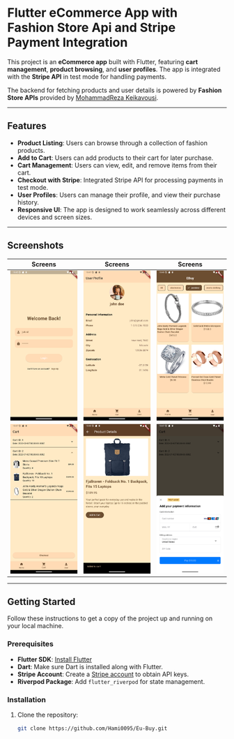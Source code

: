 # Flutter eCommerce App with Fashion Store Api and Stripe Payment Integration

This project is an **eCommerce app** built with Flutter, featuring **cart management**, **product browsing**, and **user profiles**. The app is integrated with the **Stripe API** in test mode for handling payments. 

The backend for fetching products and user details is powered by **Fashion Store APIs** provided by [MohammadReza Keikavousi](https://github.com/keikaavousi).

---

## Features

- **Product Listing**: Users can browse through a collection of fashion products.
- **Add to Cart**: Users can add products to their cart for later purchase.
- **Cart Management**: Users can view, edit, and remove items from their cart.
- **Checkout with Stripe**: Integrated Stripe API for processing payments in test mode.
- **User Profiles**: Users can manage their profile, and view their purchase history.
- **Responsive UI**: The app is designed to work seamlessly across different devices and screen sizes.

---

## Screenshots

| Screens                       | Screens                          | Screens                        |
| --------------------------------- | ---------------------------------------- | ---------------------------------- |
| ![Login](screenshots/1.png) | ![Home](screenshots/12.png)    | ![Home](screenshots/5.png)  |
| ![Home](screenshots/11.png)    | ![Home](screenshots/10.png) | ![Home](screenshots/13.png) 

---

## Getting Started

Follow these instructions to get a copy of the project up and running on your local machine.

### Prerequisites

- **Flutter SDK**: [Install Flutter](https://flutter.dev/docs/get-started/install)
- **Dart**: Make sure Dart is installed along with Flutter.
- **Stripe Account**: Create a [Stripe account](https://stripe.com) to obtain API keys.
- **Riverpod Package**: Add `flutter_riverpod` for state management.

### Installation

1. Clone the repository:

   ```bash
   git clone https://github.com/Hami0095/Eu-Buy.git
